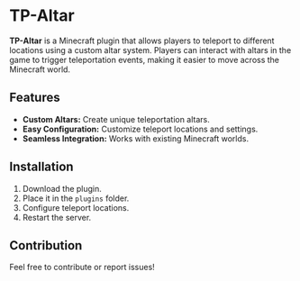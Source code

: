# TP-Altar

**TP-Altar** is a Minecraft plugin that allows players to teleport to different locations using a custom altar system. Players can interact with altars in the game to trigger teleportation events, making it easier to move across the Minecraft world.

## Features

- **Custom Altars:** Create unique teleportation altars.
- **Easy Configuration:** Customize teleport locations and settings.
- **Seamless Integration:** Works with existing Minecraft worlds.

## Installation

1. Download the plugin.
2. Place it in the `plugins` folder.
3. Configure teleport locations.
4. Restart the server.

## Contribution

Feel free to contribute or report issues!

